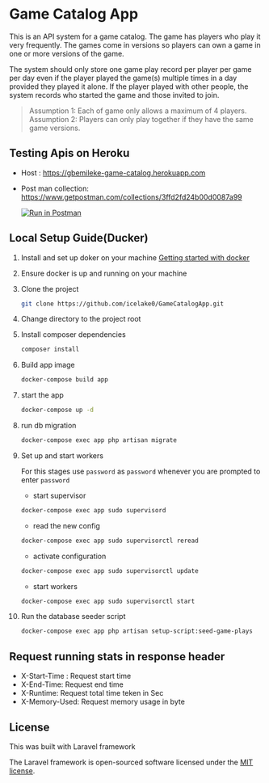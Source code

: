 # Game Catalog App

This is an API system for a game catalog. The game has players who play it very frequently. The games come in versions so players can own a game in one or more versions of the game.

The system should only store one game play record per player per game per day even if the player played the game(s) multiple times in a day provided they played it alone. If the player played with other people, the system records who started the game and those invited to join.

> Assumption 1: Each of game only allows a maximum of 4 players.
> Assumption 2: Players can only play together if they have the same game versions.

## Testing Apis on Heroku

- Host : https://gbemileke-game-catalog.herokuapp.com
- Post man collection: https://www.getpostman.com/collections/3ffd2fd24b00d0087a99

    [![Run in Postman](https://run.pstmn.io/button.svg)](https://app.getpostman.com/run-collection/3ffd2fd24b00d0087a99)

## Local Setup Guide(Ducker)

1) Install and set up doker on your machine 
[Getting started with docker](https://docs.docker.com/compose/gettingstarted/)

2) Ensure docker is up and running on your machine

3) Clone the project
    ```bash
    git clone https://github.com/icelake0/GameCatalogApp.git
    ```
4) Change directory to the project root

5) Install composer dependencies

    ```bash
    composer install
    ```

6) Build app image
    ```bash
    docker-compose build app
    ```

7) start the app
    ```bash
    docker-compose up -d
    ```

8) run db migration
    ```bash
    docker-compose exec app php artisan migrate
    ```

9) Set up and start workers

    For this stages use `password` as `password` whenever you are prompted to enter `password`

    - start supervisor
    ```bash
    docker-compose exec app sudo supervisord
    ```
    - read the new config
    ```bash
    docker-compose exec app sudo supervisorctl reread
    ```
    - activate configuration
    ```bash
    docker-compose exec app sudo supervisorctl update 
    ```
    - start workers
    ```bash
    docker-compose exec app sudo supervisorctl start
    ```
10) Run the database seeder script
    ```bash
    docker-compose exec app php artisan setup-script:seed-game-plays
    ```
## Request running stats in response header
- X-Start-Time : Request start time
- X-End-Time: Request end time
- X-Runtime: Request total time teken in Sec
- X-Memory-Used: Request memory usage in byte

## License
This was built with Laravel framework

The Laravel framework is open-sourced software licensed under the [MIT license](https://opensource.org/licenses/MIT).
